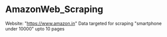 # AmazonWeb_Scraping
Website: "https://www.amazon.in"
Data targeted for scraping "smartphone under 10000" upto 10 pages
